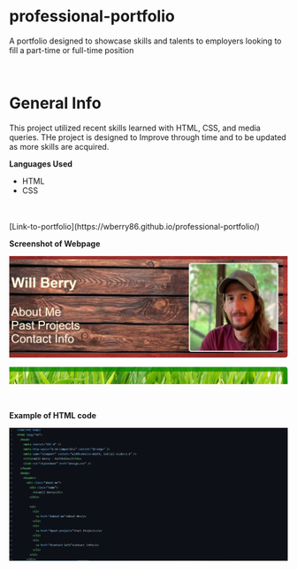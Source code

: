# professional-portfolio
A portfolio designed to showcase skills and talents to employers looking to fill a part-time or full-time position


<br/>




# General Info

This project utilized recent skills learned with HTML, CSS, and media queries.  THe project is designed to Improve through time and to be updated as more skills are acquired.

__Languages Used__

* HTML
* CSS

<br/>
<br/>
[Link-to-portfolio](https://wberry86.github.io/professional-portfolio/)



__Screenshot of Webpage__

![Screenshot1](https://github.com/wberry86/professional-portfolio/blob/main/Images/portfolio-capture.PNG)




<br/>

__Example of HTML code__

![Screenshot2](https://github.com/wberry86/professional-portfolio/blob/main/Images/portfolio-code-capture.PNG)
